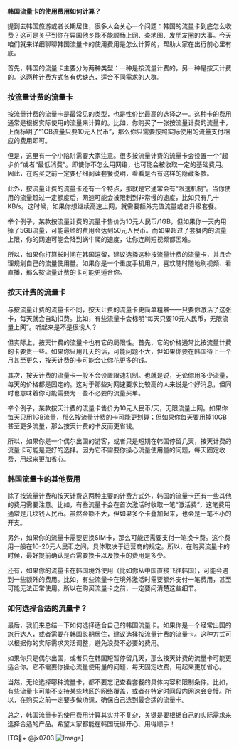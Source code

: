 **韩国流量卡的使用费用如何计算？**

提到去韩国旅游或者长期居住，很多人会关心一个问题：韩国的流量卡到底怎么收费？这可是关乎到你在异国他乡能不能顺畅上网、查地图、发朋友圈的大事。今天咱们就来详细聊聊韩国流量卡的使用费用是怎么计算的，帮助大家在出行前心里有底。

首先，韩国的流量卡主要分为两种类型：一种是按流量计费的，另一种是按天计费的。这两种计费方式各有优缺点，适合不同需求的人群。

### 按流量计费的流量卡

按流量计费的流量卡是最常见的类型，也是性价比最高的选择之一。这种卡的费用通常是根据实际使用的流量来计算的。比如，你购买了一张按流量计费的流量卡，上面标明了“1GB流量只要10元人民币”，那么你只需要按照实际使用的流量支付相应的费用即可。

但是，这里有一个小陷阱需要大家注意。很多按流量计费的流量卡会设置一个“起步价”或者“最低消费”。即使你不怎么用网络，也可能会被收取一定的基础费用。因此，在购买之前一定要仔细阅读套餐说明，看看是否有这样的隐藏条款。

此外，按流量计费的流量卡还有一个特点，那就是它通常会有“限速机制”。当你使用的流量超过一定额度后，网速可能会被限制到非常慢的速度，比如只有几十KB/s。这时候，如果你想继续高速上网，就需要额外充值流量或者升级套餐。

举个例子，某款按流量计费的流量卡售价为10元人民币/1GB，但如果你一天内用掉了5GB流量，可能最终的费用会达到50元人民币。而如果超过了套餐内的流量上限，你的网速可能会降到蜗牛爬的速度，让你连刷短视频都困难。

所以，如果你打算长时间在韩国逗留，建议选择这种按流量计费的流量卡，并且合理规划自己的流量使用量。如果你是一个重度手机用户，喜欢随时随地刷视频、看直播，那么按流量计费的卡可能更适合你。

### 按天计费的流量卡

与按流量计费的流量卡不同，按天计费的流量卡更简单粗暴——只要你激活了这张卡，每天就会自动扣费。比如，有些流量卡会标明“每天只要10元人民币，无限流量上网”。听起来是不是很诱人？

但实际上，按天计费的流量卡也有它的局限性。首先，它的价格通常比按流量计费的卡要贵一些。如果你只用几天的话，可能问题不大，但如果你要在韩国待上一个月甚至更久，按天计费的卡可能会让你花更多的钱。

其次，按天计费的流量卡一般不会设置限速机制。也就是说，无论你用多少流量，每天的价格都是固定的。这对于那些对网速要求比较高的人来说是个好消息，但同时也意味着你可能需要为一些不必要的流量买单。

举个例子，某款按天计费的流量卡售价为10元人民币/天，无限流量上网。如果你每天只用1GB流量，那么按流量计费的卡可能更划算；但如果你每天要用掉10GB甚至更多流量，那么按天计费的卡反而更省钱。

所以，如果你是一个偶尔出国的游客，或者只是短期在韩国停留几天，按天计费的流量卡可能是更好的选择。因为它不需要你操心流量使用量的问题，每天固定收费，用起来更加省心。

### 韩国流量卡的其他费用

除了按流量计费和按天计费这两种主要的计费方式外，韩国的流量卡还有一些其他的费用需要注意。比如，有些流量卡会在首次激活时收取一笔“激活费”，这笔费用通常是几块钱人民币。虽然金额不大，但如果多个卡叠加起来，也会是一笔不小的开支。

另外，如果你的流量卡需要更换SIM卡，那么可能还需要支付一笔换卡费。这个费用一般在10-20元人民币之间，具体取决于运营商的规定。所以，在购买流量卡的时候，最好提前确认是否需要换卡以及换卡的费用是多少。

还有，如果你的流量卡在韩国境外使用（比如你从中国直接飞往韩国），可能会遇到一些额外的费用。比如，有些流量卡在境外激活时需要额外支付一笔费用，甚至可能无法正常使用。所以在购买流量卡之前，一定要问清楚这些细节。

### 如何选择合适的流量卡？

最后，我们来总结一下如何选择适合自己的韩国流量卡。如果你是一个经常出国的旅行达人，或者需要在韩国长期居住，建议选择按流量计费的流量卡。这种方式可以根据你的实际需求灵活调整，避免浪费不必要的费用。

如果你只是偶尔出国，或者只在韩国短暂停留几天，那么按天计费的流量卡可能更适合你。它不需要你操心流量使用量的问题，每天固定收费，用起来更加省心。

当然，无论选择哪种流量卡，都不要忘记查看套餐的具体内容和限制条件。比如，有些流量卡可能不支持某些地区的网络覆盖，或者在特定时间段内网速会变慢。所以，在购买之前一定要多做功课，确保自己选到最合适的流量卡。

总之，韩国流量卡的使用费用计算其实并不复杂，关键是要根据自己的实际需求来选择合适的产品。希望大家都能在韩国玩得开心、用得顺手！

[TG💪+ @jx0703 ![Image](https://github.com/user-attachments/assets/dbca1d08-cadb-493c-b0ec-ad6f7a83f270)]